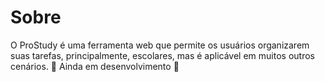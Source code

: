 <h1>Sobre</h1>

O ProStudy é uma ferramenta web que permite os usuários organizarem suas tarefas, principalmente, escolares, mas é aplicável em muitos outros cenários.
🚧 Ainda em desenvolvimento 🚧
